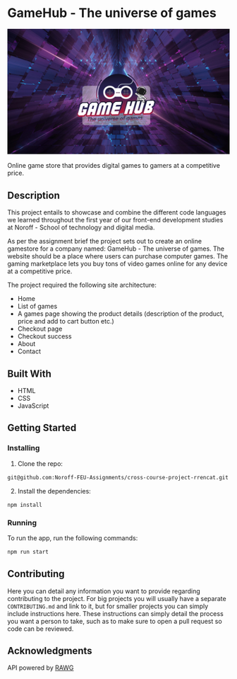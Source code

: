 # GameHub - The universe of games

![image](/images/background_img.jpg)

Online game store that provides digital games to gamers at a competitive price.

## Description

This project entails to showcase and combine the different code languages we learned throughout the first year of our front-end development studies at Noroff - School of technology and digital media.

As per the assignment brief the project sets out to create an online gamestore for a company named: GameHub - The universe of games. The website should be a place where users can purchase computer games. The gaming marketplace lets you buy tons of video games online for any device at a competitive price.

The project required the following site architecture:

- Home
- List of games
- A games page showing the product details (description of the product, price and add to cart button etc.)
- Checkout page
- Checkout success
- About
- Contact

## Built With

- HTML
- CSS
- JavaScript

## Getting Started

### Installing

1. Clone the repo:

```bash
git@github.com:Noroff-FEU-Assignments/cross-course-project-rrencat.git
```

2. Install the dependencies:

```
npm install
```

### Running

To run the app, run the following commands:

```bash
npm run start
```

## Contributing

Here you can detail any information you want to provide regarding contributing to the project. For big projects you will usually have a separate `CONTRIBUTING.md` and link to it, but for smaller projects you can simply include instructions here. These instructions can simply detail the process you want a person to take, such as to make sure to open a pull request so code can be reviewed.


## Acknowledgments

API powered by [RAWG](https://rawg.io/)
